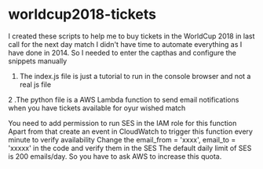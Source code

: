 # worldcup2018-tickets

I created these scripts to help me to buy tickets in the WorldCup 2018 in last call for the next day match
I didn't have time to automate everything as I have done in 2014. 
So I needed to enter the capthas and configure the snippets manually

1. The index.js file is just a tutorial to run in the console browser and not a real js file

2 .The python file is a AWS Lambda function to send email notifications when you have tickets available for oyur wished match

You need to add permission to run SES in the IAM role for this function
Apart from that create an event in CloudWatch to trigger this function every minute to verify availability
Change the email_from = 'xxxx', email_to = 'xxxxx' in the code and verify them in the SES
The default daily limit of SES is 200 emails/day. So you have to ask AWS to increase this quota.
